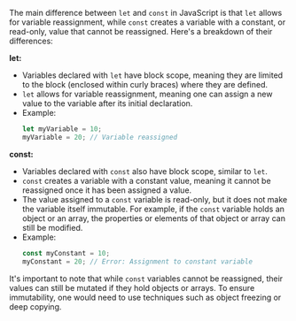 The main difference between `let` and `const` in JavaScript is that `let` allows for variable reassignment, while `const` creates a variable with a constant, or read-only, value that cannot be reassigned. Here's a breakdown of their differences:

**let:**
- Variables declared with `let` have block scope, meaning they are limited to the block (enclosed within curly braces) where they are defined.
- `let` allows for variable reassignment, meaning one can assign a new value to the variable after its initial declaration.
- Example:
  ```javascript
  let myVariable = 10;
  myVariable = 20; // Variable reassigned
  ```

**const:**
- Variables declared with `const` also have block scope, similar to `let`.
- `const` creates a variable with a constant value, meaning it cannot be reassigned once it has been assigned a value.
- The value assigned to a `const` variable is read-only, but it does not make the variable itself immutable. For example, if the `const` variable holds an object or an array, the properties or elements of that object or array can still be modified.
- Example:
  ```javascript
  const myConstant = 10;
  myConstant = 20; // Error: Assignment to constant variable
  ```

It's important to note that while `const` variables cannot be reassigned, their values can still be mutated if they hold objects or arrays. To ensure immutability, one would need to use techniques such as object freezing or deep copying.